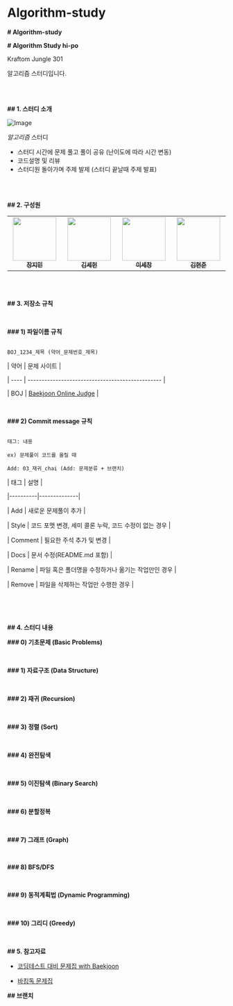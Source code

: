 # Algorithm-study
**# Algorithm-study**

**# Algorithm Study hi-po**

Kraftom Jungle 301 <br/>

알고리즘 스터디입니다.

<br/>

<br/>

**## 1. 스터디 소개**

![Image](https://github.com/user-attachments/assets/51ada61b-5c34-4fd1-8fbb-904eade189ef)

*_알고리즘_* 스터디<br/>

- 스터디 시간에 문제 풀고 풀이 공유 (난이도에 따라 시간 변동)
- 코드설명 및 리뷰
- 스터디원 돌아가며 주제 발제 (스터디 끝날때 주제 발표)

<br/>

<br/>

**## 2. 구성원**

<table>

<tr>

<td align="center"><a href="https://github.com/mingdul"><img src="https://avatars.githubusercontent.com/mingdul" width="100px;" alt=""/><sub><b>장지민</b></sub></a><br /></td>

<td align="center"><a href=https://github.com/NewOld21><img src="https://avatars.githubusercontent.com/NewOld21" width="100px;" alt=""/><sub><b>김세헌</b></sub></a><br /></td>

<td align="center"><a href="https://github.com/SECHANG1412"><img src="https://avatars.githubusercontent.com/SECHANG1412" width="100px;" alt=""/><sub><b>이세창</b></sub></a><br /></td>

<td align="center"><a href="https://github.com/hjun813"><img src="https://avatars.githubusercontent.com/hjun813" width="100px;" alt=""/><sub><b>김현준</b></sub></a><br /></td>

</tr>

</table>

<br/>

<br/>

**## 3. 저장소 규칙**

<br/>

**### 1) 파일이름 규칙**

```

BOJ_1234_제목 (약어_문제번호_제목)

```

| 약어 | 문제 사이트                                      |

| ---- | ------------------------------------------------ |

| BOJ  | [Baekjoon Online Judge](https://www.acmicpc.net) |

<br/>

**### 2) Commit message 규칙**

```

태그: 내용

ex) 문제풀이 코드를 올릴 때

Add: 03_재귀_chai (Add: 문제분류 + 브랜치)

```

| 태그 |  설명 |

|----------|--------------|

| Add | 새로운 문제풀이 추가 |

| Style | 코드 포맷 변경, 세미 콜론 누락, 코드 수정이 없는 경우 |

| Comment | 필요한 주석 추가 및 변경 |

| Docs | 문서 수정(README.md 포함) |

| Rename | 파일 혹은 폴더명을 수정하거나 옮기는 작업만인 경우 |

| Remove | 파일을 삭제하는 작업만 수행한 경우 |

<br/>

<br/>

<br/>

**## 4. 스터디 내용**

**### 0) 기초문제 (Basic Problems)**

<br/>

**### 1) 자료구조 (Data Structure)**

<br/>

**### 2) 재귀 (Recursion)**

<br/>

**### 3) 정렬 (Sort)**

<br/>

**### 4) 완전탐색**

<br/>

**### 5) 이진탐색 (Binary Search)**

<br/>

**### 6) 분할정복**

<br/>

**### 7) 그래프 (Graph)**

<br/>

**### 8) BFS/DFS**

<br/>

**### 9) 동적계획법 (Dynamic Programming)**

<br/>

**### 10) 그리디 (Greedy)**

<br/>

**## 5. 참고자료**

- [코딩테스트 대비 문제집 with Baekjoon](https://github.com/tony9402/baekjoon)

- [바킹독 문제집](https://github.com/encrypted-def/basic-algo-lecture/blob/master/workbook.md)

**## 브랜치**